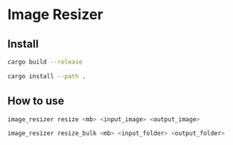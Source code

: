 # Image Resizer

## Install

```bash
cargo build --release

cargo install --path .
```

## How to use

```bash
image_resizer resize <mb> <input_image> <output_image>

image_resizer resize_bulk <mb> <input_folder> <output_folder>
```
